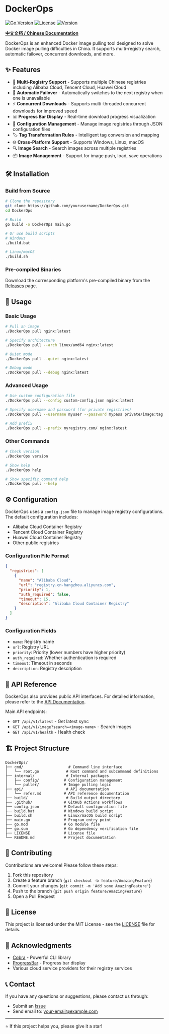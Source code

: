 # DockerOps

[![Go Version](https://img.shields.io/badge/Go-1.24+-blue.svg)](https://golang.org)
[![License](https://img.shields.io/badge/License-MIT-green.svg)](LICENSE)
[![Version](https://img.shields.io/badge/Version-v2.0.0-orange.svg)](https://github.com/yourusername/DockerOps/releases)

**[中文文档 / Chinese Documentation](README_CN.md)**

DockerOps is an enhanced Docker image pulling tool designed to solve Docker image pulling difficulties in China. It supports multi-registry search, automatic failover, concurrent downloads, and more.

## ✨ Features

- 🚀 **Multi-Registry Support** - Supports multiple Chinese registries including Alibaba Cloud, Tencent Cloud, Huawei Cloud
- 🔄 **Automatic Failover** - Automatically switches to the next registry when one is unavailable
- ⚡ **Concurrent Downloads** - Supports multi-threaded concurrent downloads for improved speed
- 📊 **Progress Bar Display** - Real-time download progress visualization
- 🔧 **Configuration Management** - Manage image registries through JSON configuration files
- 🏷️ **Tag Transformation Rules** - Intelligent tag conversion and mapping
- 🌐 **Cross-Platform Support** - Supports Windows, Linux, macOS
- 🔍 **Image Search** - Search images across multiple registries
- 📦 **Image Management** - Support for image push, load, save operations

## 🛠️ Installation

### Build from Source

```bash
# Clone the repository
git clone https://github.com/yourusername/DockerOps.git
cd DockerOps

# Build
go build -o DockerOps main.go

# Or use build scripts
# Windows
./build.bat

# Linux/macOS
./build.sh
```

### Pre-compiled Binaries

Download the corresponding platform's pre-compiled binary from the [Releases](https://github.com/yourusername/DockerOps/releases) page.

## 📖 Usage

### Basic Usage

```bash
# Pull an image
./DockerOps pull nginx:latest

# Specify architecture
./DockerOps pull --arch linux/amd64 nginx:latest

# Quiet mode
./DockerOps pull --quiet nginx:latest

# Debug mode
./DockerOps pull --debug nginx:latest
```

### Advanced Usage

```bash
# Use custom configuration file
./DockerOps pull --config custom-config.json nginx:latest

# Specify username and password (for private registries)
./DockerOps pull --username myuser --password mypass private/image:tag

# Add prefix
./DockerOps pull --prefix myregistry.com/ nginx:latest
```

### Other Commands

```bash
# Check version
./DockerOps version

# Show help
./DockerOps help

# Show specific command help
./DockerOps pull --help
```

## ⚙️ Configuration

DockerOps uses a `config.json` file to manage image registry configurations. The default configuration includes:

- Alibaba Cloud Container Registry
- Tencent Cloud Container Registry
- Huawei Cloud Container Registry
- Other public registries

### Configuration File Format

```json
{
  "registries": [
    {
      "name": "Alibaba Cloud",
      "url": "registry.cn-hangzhou.aliyuncs.com",
      "priority": 1,
      "auth_required": false,
      "timeout": 15,
      "description": "Alibaba Cloud Container Registry"
    }
  ]
}
```

### Configuration Fields

- `name`: Registry name
- `url`: Registry URL
- `priority`: Priority (lower numbers have higher priority)
- `auth_required`: Whether authentication is required
- `timeout`: Timeout in seconds
- `description`: Registry description

## 🔌 API Reference

DockerOps also provides public API interfaces. For detailed information, please refer to the [API Documentation](api/refer.md).

Main API endpoints:

- `GET /api/v1/latest` - Get latest sync
- `GET /api/v1/image?search=<image-name>` - Search images
- `GET /api/v1/health` - Health check

## 🏗️ Project Structure

```
DockerOps/
├── cmd/                    # Command line interface
│   └── root.go            # Root command and subcommand definitions
├── internal/              # Internal packages
│   ├── config/           # Configuration management
│   └── puller/           # Image pulling logic
├── api/                   # API documentation
│   └── refer.md          # API reference documentation
├── build/                 # Build output directory
├── .github/              # GitHub Actions workflows
├── config.json           # Default configuration file
├── build.bat             # Windows build script
├── build.sh              # Linux/macOS build script
├── main.go               # Program entry point
├── go.mod                # Go module file
├── go.sum                # Go dependency verification file
├── LICENSE               # License file
└── README.md             # Project documentation
```

## 🤝 Contributing

Contributions are welcome! Please follow these steps:

1. Fork this repository
2. Create a feature branch (`git checkout -b feature/AmazingFeature`)
3. Commit your changes (`git commit -m 'Add some AmazingFeature'`)
4. Push to the branch (`git push origin feature/AmazingFeature`)
5. Open a Pull Request

## 📝 License

This project is licensed under the MIT License - see the [LICENSE](LICENSE) file for details.

## 🙏 Acknowledgments

- [Cobra](https://github.com/spf13/cobra) - Powerful CLI library
- [ProgressBar](https://github.com/schollz/progressbar) - Progress bar display
- Various cloud service providers for their registry services

## 📞 Contact

If you have any questions or suggestions, please contact us through:

- Submit an [Issue](https://github.com/yourusername/DockerOps/issues)
- Send email to: your-email@example.com

---

⭐ If this project helps you, please give it a star! 